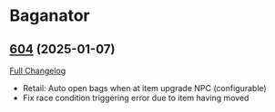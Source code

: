 # Baganator

## [604](https://github.com/Baganator/Baganator/tree/604) (2025-01-07)
[Full Changelog](https://github.com/Baganator/Baganator/compare/603...604) 

- Retail: Auto open bags when at item upgrade NPC (configurable)  
- Fix race condition triggering error due to item having moved  
